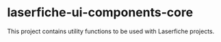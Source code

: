 # laserfiche-ui-components-core
This project contains utility functions to be used with Laserfiche projects.
